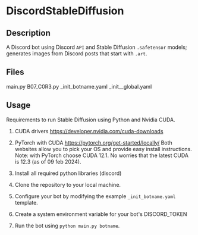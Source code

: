# DiscordStableDiffusion

## Description
A Discord bot using Discord `API` and Stable Diffusion `.safetensor` models; generates images from Discord posts that start with `.art`.

## Files
main.py
B07_C0R3.py
_init_botname.yaml
_init__global.yaml

## Usage
Requirements to run Stable Diffusion using Python and Nvidia CUDA.
1. CUDA drivers
https://developer.nvidia.com/cuda-downloads
2. PyTorch with CUDA
https://pytorch.org/get-started/locally/
Both websites allow you to pick your OS and provide easy install instructions.
Note: with PyTorch choose CUDA 12.1. No worries that the latest CUDA is 12.3 (as of 09 feb 2024).

0. Install all required python libraries (discord)
1. Clone the repository to your local machine.
2. Configure your bot by modifying the example `_init_botname.yaml` template.
3. Create a system environment variable for your bot's DISCORD_TOKEN
4. Run the bot using `python main.py botname`.
